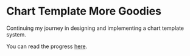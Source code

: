 # Chart Template More Goodies

Continuing my journey in designing and implementing a chart template system.

You can read the progress [here](http://fabiofranchino.com/blog/chart-template-more-goodies/).